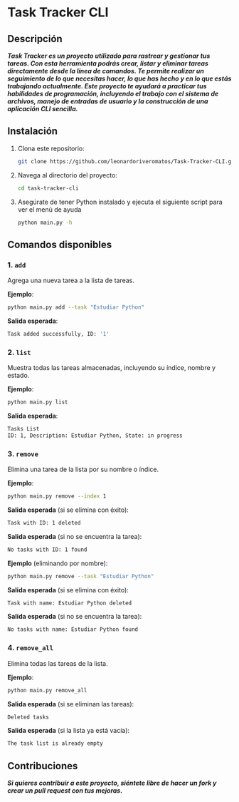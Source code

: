 # Task Tracker CLI

## Descripción
***Task Tracker es un proyecto utilizado para rastrear y gestionar tus tareas. Con esta herramienta podrás crear, listar y eliminar tareas directamente desde la línea de comandos. Te permite realizar un seguimiento de lo que necesitas hacer, lo que has hecho y en lo que estás trabajando actualmente. Este proyecto te ayudará a practicar tus habilidades de programación, incluyendo el trabajo con el sistema de archivos, manejo de entradas de usuario y la construcción de una aplicación CLI sencilla.***

## Instalación

1. Clona este repositorio:
   ```bash
   git clone https://github.com/leonardoriveromatos/Task-Tracker-CLI.git
   ```

2. Navega al directorio del proyecto:
   ```bash
   cd task-tracker-cli
   ```

3. Asegúrate de tener Python instalado y ejecuta el siguiente script para ver el menú de ayuda
   ```bash
   python main.py -h
   ```

## Comandos disponibles

### 1. `add`
Agrega una nueva tarea a la lista de tareas.


**Ejemplo**:
```bash
python main.py add --task "Estudiar Python"
```

**Salida esperada**:
```bash
Task added successfully, ID: '1'
```

### 2. `list`
Muestra todas las tareas almacenadas, incluyendo su índice, nombre y estado.

**Ejemplo**:
```bash
python main.py list
```

**Salida esperada**:
```bash
Tasks List
ID: 1, Description: Estudiar Python, State: in progress
```

### 3. `remove`
Elimina una tarea de la lista por su nombre o índice.

**Ejemplo**:
```bash
python main.py remove --index 1
```

**Salida esperada** (si se elimina con éxito):
```bash
Task with ID: 1 deleted
```
**Salida esperada** (si no se encuentra la tarea):
```bash
No tasks with ID: 1 found
```

**Ejemplo** (eliminando por nombre):
```bash
python main.py remove --task "Estudiar Python"
```

**Salida esperada** (si se elimina con éxito):
```bash
Task with name: Estudiar Python deleted
```
**Salida esperada** (si no se encuentra la tarea):
```bash
No tasks with name: Estudiar Python found
```

### 4. `remove_all`
Elimina todas las tareas de la lista.


**Ejemplo**:
```bash
python main.py remove_all
```

**Salida esperada** (si se eliminan las tareas):
```bash
Deleted tasks
```
**Salida esperada** (si la lista ya está vacía):
```bash
The task list is already empty
```

## Contribuciones
***Si quieres contribuir a este proyecto, siéntete libre de hacer un fork y crear un pull request con tus mejoras.***